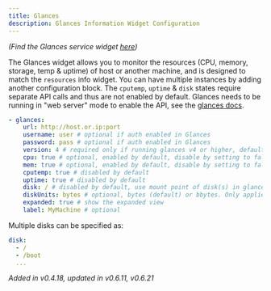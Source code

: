 ```yaml
---
title: Glances
description: Glances Information Widget Configuration
---
```


_(Find the Glances service widget [here](../services/glances.md))_

The Glances widget allows you to monitor the resources (CPU, memory, storage, temp & uptime) of host or another machine, and is designed to match the `resources` info widget. You can have multiple instances by adding another configuration block. The `cputemp`, `uptime` & `disk` states require separate API calls and thus are not enabled by default. Glances needs to be running in "web server" mode to enable the API, see the [glances docs](https://glances.readthedocs.io/en/latest/quickstart.html#web-server-mode).

```yaml
- glances:
    url: http://host.or.ip:port
    username: user # optional if auth enabled in Glances
    password: pass # optional if auth enabled in Glances
    version: 4 # required only if running glances v4 or higher, defaults to 3
    cpu: true # optional, enabled by default, disable by setting to false
    mem: true # optional, enabled by default, disable by setting to false
    cputemp: true # disabled by default
    uptime: true # disabled by default
    disk: / # disabled by default, use mount point of disk(s) in glances. Can also be a list (see below)
    diskUnits: bytes # optional, bytes (default) or bbytes. Only applies to disk
    expanded: true # show the expanded view
    label: MyMachine # optional
```

Multiple disks can be specified as:

```yaml
disk:
  - /
  - /boot
  ...
```

_Added in v0.4.18, updated in v0.6.11, v0.6.21_
